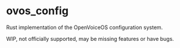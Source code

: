 # ovos_config

Rust implementation of the OpenVoiceOS configuration system.

WIP, not officially supported, may be missing features or have bugs.
